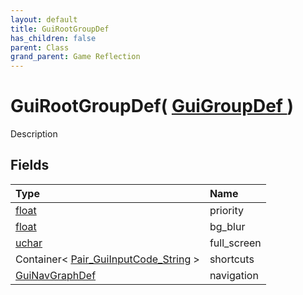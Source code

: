```yaml
---
layout: default
title: GuiRootGroupDef
has_children: false
parent: Class
grand_parent: Game Reflection
---
```

# GuiRootGroupDef( [ GuiGroupDef ](/riftbreaker-wiki/docs/game-reflection/classes/gui_group_def/) )
Description 

## Fields

| Type | Name |
|:----------|:--------------|
| [float](/riftbreaker-wiki/docs/game-reflection/components/float/) | priority |
| [float](/riftbreaker-wiki/docs/game-reflection/components/float/) | bg_blur |
| [uchar](/riftbreaker-wiki/docs/game-reflection/enums/uchar/) | full_screen |
| Container< [Pair_GuiInputCode_String](/riftbreaker-wiki/docs/game-reflection/classes/pair__gui_input_code__string/) > | shortcuts |
| [GuiNavGraphDef](/riftbreaker-wiki/docs/game-reflection/classes/gui_nav_graph_def/) | navigation |


